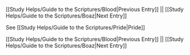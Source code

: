 [[Study Helps/Guide to the Scriptures/Blood|Previous Entry]]  ||  [[Study Helps/Guide to the Scriptures/Boaz|Next Entry]]

 See [[Study Helps/Guide to the Scriptures/Pride|Pride]]

[[Study Helps/Guide to the Scriptures/Blood|Previous Entry]]  ||  [[Study Helps/Guide to the Scriptures/Boaz|Next Entry]]